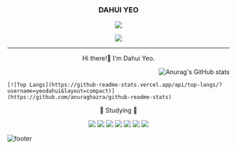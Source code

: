 <div align="center">
  
### DAHUI YEO
  
<!-- github -->
<a href="https://github.com/yeodahui"><img src="https://hits.seeyoufarm.com/api/count/incr/badge.svg?url=https%3A%2F%2Fgithub.com%2Fyeodahui&count_bg=%23000000&title_bg=%23000000&icon=github.svg&icon_color=%23E7E7E7&title=+Github&edge_flat=true"/></a>
<!-- velog -->
<a href="https://velog.io/@devsaza"><img src="https://img.shields.io/badge/seondal.log-3DDC84?style=flat-square&logo=Velog&logoColor=white"/></a>

  ---
  
Hi there!👋
I'm Dahui Yeo.
  
<div align="right">
  
![Anurag's GitHub stats](https://github-readme-stats.vercel.app/api?username=yeodahui&count_private=true&show_icons=true&theme=graywhite)

  </div>
  
</div>

<div align="center">
  
  <div align="left">
    
    [![Top Langs](https://github-readme-stats.vercel.app/api/top-langs/?username=yeodahui&layout=compact)](https://github.com/anuraghazra/github-readme-stats)
  
  </div>
  
📝 Studying 📝
  
<img src="https://img.shields.io/badge/HTML-E34F26?style=flat-square&logo=HTML5&logoColor=white"/></a>              <!-- HTML -->
<img src="https://img.shields.io/badge/CSS-1572B6?style=flat-square&logo=CSS3&logoColor=white"/></a>                <!-- CSS -->
<img src="https://img.shields.io/badge/CSS-1572B6?style=flat-square&logo=Sass&logoColor=white"/></a>                <!-- CSS -->
<img src="https://img.shields.io/badge/JavaScript-F7E018?style=flat-square&logo=JavaScript&logoColor=white"/></a>   <!-- JavaScript -->
<img src="https://img.shields.io/badge/React-F7DF1E?style=flat-square&logo=React&logoColor=white"/>
<img src="https://img.shields.io/badge/TypeScript-3178C6?style=flat-square&logo=TypeScript&logoColor=white"/>
<img src="https://img.shields.io/badge/Python-3776AB?style=flat-square&logo=Python&logoColor=white"/>
<!-- <img src="https://img.shields.io/badge/이름-색상코드?style=flat-square&logo=로고명&logoColor=로고색"/> -->
</div>

![footer](https://capsule-render.vercel.app/api?type=waving&color=auto&height=250&section=footer&20render)
